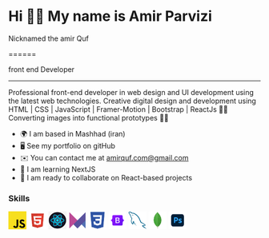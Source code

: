 Hi 🙋‍♂️ My name is Amir Parvizi
======
Nicknamed the amir Quf

======

front end Developer

---

Professional front-end developer in web design and UI development using the latest web technologies. Creative digital design and development using HTML | CSS | JavaScript | Framer-Motion | Bootstrap | ReactJs 👨‍💻 Converting images into functional prototypes 👨‍💻 

- 🌍 I am based in Mashhad (iran)
- 🖥️ See my portfolio on gitHub
- ✉️ You can contact me at amirquf.com@gmail.com
- 🧠 I am learning NextJS
- 🤝 I am ready to collaborate on React-based projects

### Skills

<p align="left">
    <a href="https://developer.mozilla.org/en-US/docs/Web/JavaScript" target="_blank" rel="noreferrer"><img src="https://github.com/amir-Quf/amir-Quf/blob/main/javascript.png?raw=true" width="36" height="36" alt="Javascript" /></a>
    <a href="https://developer.mozilla.org/en-US/docs/Glossary/HTML5" target="_blank" rel="noreferrer"><img src="https://github.com/amir-Quf/amir-Quf/blob/main/html.png?raw=true" width="36" height="36" alt="HTML5" /></a>
    <a href="https://reactjs.org/" target="_blank" rel="noreferrer"><img src="https://github.com/amir-Quf/amir-Quf/blob/main/react.png?raw=true" width="36" height="36" alt="React" /></a>
    <a href="https://jquery.com/" target="_blank" rel="noreferrer"><img src="https://github.com/amir-Quf/amir-Quf/blob/main/motion.png?raw=true" width="36" height="36" alt="Framer Motion" /></a>
    <a href="https://www.w3.org/TR/CSS/#css" target="_blank" rel="noreferrer"><img src="https://github.com/amir-Quf/amir-Quf/blob/main/css.png?raw=true" width="36" height="36" alt="CSS3" /></a>
    <a href="https://getbootstrap.com/" target="_blank" rel="noreferrer"><img src="https://github.com/amir-Quf/amir-Quf/blob/main/bootstrap.png?raw=true" width="36" height="36" alt="Bootstrap" /></a>
    <a href="https://www.mysql.com/" target="_blank" rel="noreferrer"><img src="https://raw.githubusercontent.com/amir-Quf/amir-Quf/36e3b47851f8453722a72155f7cbc487adc4d0ae/mysql.svg" width="36" height="36" alt="MySQL" /></a>
    <a href="https://www.mongodb.com/" target="_blank" rel="noreferrer"><img src="https://raw.githubusercontent.com/amir-Quf/amir-Quf/36e3b47851f8453722a72155f7cbc487adc4d0ae/mongodb.svg" width="36" height="36" alt="MongoDB" /></a>
    <a href="https://www.adobe.com/uk/products/photoshop.html" target="_blank" rel="noreferrer"><img src="https://github.com/amir-Quf/amir-Quf/blob/main/photoshop.png?raw=true" width="36" height="36" alt="Photoshop" /></a>
</p>
